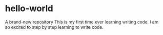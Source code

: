 # hello-world
A brand-new repository
This is my first time ever learning writing code. 
I am so excited to step by step learning to write code.
